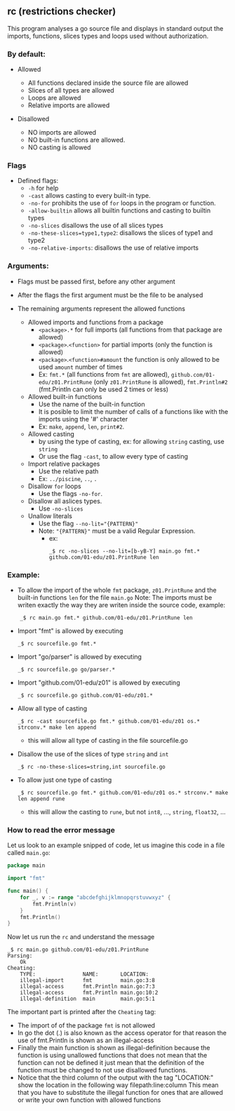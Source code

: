 ## rc (restrictions checker)

This program analyses a go source file and displays in standard output the imports, functions, slices types and loops used without authorization.

### By default:

- Allowed
  - All functions declared inside the source file are allowed
  - Slices of all types are allowed
  - Loops are allowed
  - Relative imports are allowed

- Disallowed
  - NO imports are allowed
  - NO built-in functions are allowed.
  - NO casting is allowed

### Flags

- Defined flags:
  - `-h` for help
  - `-cast` allows casting to every built-in type.
  - `-no-for` prohibits the use of `for` loops in the program or function.
  - `-allow-builtin` allows all builtin functions and casting to builtin types
  - `-no-slices` disallows the use of all slices types
  - `-no-these-slices=type1,type2`: disallows the slices of type1 and type2
  - `-no-relative-imports`: disallows the use of relative imports

### Arguments:

- Flags must be passed first, before any other argument

- After the flags the first argument must be the file to be analysed

- The remaining arguments represent the allowed functions
  - Allowed imports and functions from a package
    - `<package>.*` for full imports (all functions from that package are allowed)
    - `<package>`.`<function>` for partial imports (only the function is allowed)
    - `<package>`.`<function>#amount` the function is only allowed to be used `amount` number of times
    - Ex: `fmt.*` (all functions from `fmt` are allowed), `github.com/01-edu/z01.PrintRune` (only `z01.PrintRune` is allowed), `fmt.Println#2` (fmt.Println can only be used 2 times or less)
  - Allowed built-in functions
    - Use the name of the built-in function
    - It is posible to limit the number of calls of a functions like with the imports using the '#' character
    - Ex: `make`, `append`, `len`, `print#2`.
  - Allowed casting
    - by using the type of casting, ex: for allowing `string` casting, use `string`
    - Or use the flag `-cast`, to allow every type of casting
  - Import relative packages
    - Use the relative path
    - Ex: `../piscine`, `..`, `.`
  - Disallow `for` loops
    - Use the flags `-no-for`.
  - Disallow all aslices types.
    - Use `-no-slices`
  - Unallow literals
    - Use the flag `--no-lit="{PATTERN}"`
    - Note: `"{PATTERN}"` must be a valid Regular Expression.
      - ex:
        ```console
        _$ rc -no-slices --no-lit=[b-yB-Y] main.go fmt.* github.com/01-edu/z01.PrintRune len 
        ```

### Example:

- To allow the import of the whole `fmt` package, `z01.PrintRune` and the built-in functions `len` for the file `main.go`
   Note: The imports must be writen exactly the way they are writen inside the source code, example:

```console
    _$ rc main.go fmt.* github.com/01-edu/z01.PrintRune len
```

- Import "fmt" is allowed by executing
    ```console
    _$ rc sourcefile.go fmt.*
    ```

- Import "go/parser" is allowed by executing
    ```console
    _$ rc sourcefile.go go/parser.*
    ```

- Import "github.com/01-edu/z01" is allowed by executing
    ```console
    _$ rc sourcefile.go github.com/01-edu/z01.*
    ```

- Allow all type of casting

    ```console
    _$ rc -cast sourcefile.go fmt.* github.com/01-edu/z01 os.* strconv.* make len append
    ```
  - this will allow all type of casting in the file sourcefile.go

- Disallow the use of the slices of type `string` and `int`

    ```console
    _$ rc -no-these-slices=string,int sourcefile.go
    ```

- To allow just one type of casting

    ```console
    _$ rc sourcefile.go fmt.* github.com/01-edu/z01 os.* strconv.* make len append rune
    ```
  - this will allow the casting to `rune`, but not `int8`, ..., `string`, `float32`, ...

### How to read the error message

Let us look to an example snipped of code, let us imagine this code in a file called `main.go`:

```go
package main

import "fmt"

func main() {
	for _, v := range "abcdefghijklmnopqrstuvwxyz" {
		fmt.Println(v)
	}
	fmt.Println()
}
```

Now let us run the `rc` and understand the message

```console
_$ rc main.go github.com/01-edu/z01.PrintRune
Parsing:
	Ok
Cheating:
	TYPE:             	NAME:      	LOCATION:
	illegal-import    	fmt        	main.go:3:8
	illegal-access    	fmt.Println	main.go:7:3
	illegal-access    	fmt.Println	main.go:10:2
	illegal-definition	main       	main.go:5:1
```

The important part is printed after the `Cheating` tag:
- The import of of the package `fmt` is not allowed
- In go the dot (.) is also known as the access operator for that reason the use of fmt.Println is shown as an illegal-access
- Finally the main function is shown as illegal-definition because the function is using unallowed functions that does not mean that the function can not be defined it just mean that the definition of the function must be changed to not use disallowed functions.
- Notice that the third column of the output with the tag "LOCATION:" show the location in the following way filepath:line:column
This mean that you have to substitute the illegal function for ones that are allowed or write your own function with allowed functions
